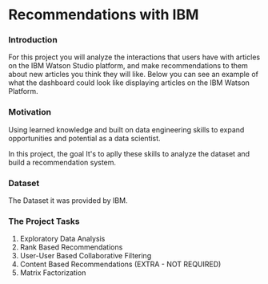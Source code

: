 # Recommendations with IBM

### Introduction
For this project you will analyze the interactions that users have with articles on the IBM Watson Studio platform, and make recommendations to them about new articles you think they will like. Below you can see an example of what the dashboard could look like displaying articles on the IBM Watson Platform.

### Motivation
Using learned knowledge and built on data engineering skills to expand opportunities and potential as a data scientist. 

In this project, the goal It's to aplly these skills to analyze the dataset and build a recommendation system.

### Dataset
The Dataset it was provided by IBM.

### The Project Tasks

1. Exploratory Data Analysis
2. Rank Based Recommendations
3. User-User Based Collaborative Filtering
4. Content Based Recommendations (EXTRA - NOT REQUIRED)
5. Matrix Factorization

